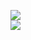 [![](https://img.shields.io/badge/Made%20With-Github%20Spray-lightgrey.svg?style=for-the-badge&logo=github)](https://github.com/Annihil/github-spray#1623)  
[![](https://i.imgur.com/2DrTn0Z.gif)](https://github.com/Annihil/github-spray)
